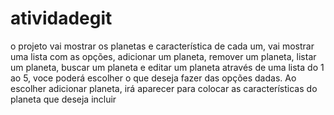 # atividadegit
o projeto vai mostrar os planetas e característica de cada um, vai mostrar uma lista com as opções, adicionar um planeta, remover um planeta, listar um planeta, buscar um planeta e editar um planeta através de uma lista do 1 ao 5, voce poderá escolher o que deseja fazer das opções dadas. Ao escolher adicionar planeta, irá aparecer para colocar as características do planeta que deseja incluir
